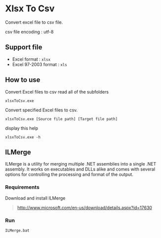 # Xlsx To Csv
Convert excel file to csv file.

csv file encoding : utf-8

## Support file
* Excel format : `xlsx`
* Excel 97-2003 format : `xls`

## How to use
Convert Excel files to csv read all of the subfolders
```
xlsxToCsv.exe
```

Convert specified Excel files to csv.
```
xlsxToCsv.exe [Source file path] [Target file path]
```

display this help
```
xlsxToCsv.exe -h
```


## ILMerge
ILMerge is a utility for merging multiple .NET assemblies into a single .NET assembly. It works on executables and DLLs alike and comes with several options for controlling the processing and format of the output.

### Requirements
Download and install ILMerge

>http://www.microsoft.com/en-us/download/details.aspx?id=17630

### Run
```
ILMerge.bat
```
